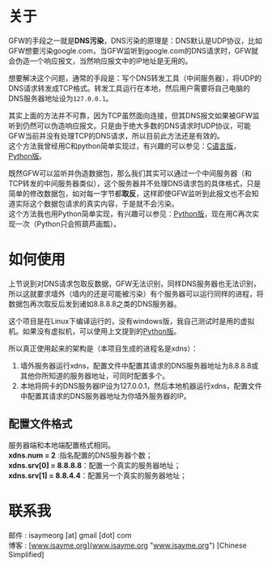 # 关于 #
GFW的手段之一就是**DNS污染**，DNS污染的原理是：DNS默认是UDP协议，比如GFW想要污染google.com，当GFW监听到google.com的DNS请求时，GFW就会伪造一个响应报文，当然响应报文中的IP地址是无用的。

想要解决这个问题，通常的手段是：写个DNS转发工具（中间服务器），将UDP的DNS请求转发成TCP格式。转发工具运行在本地，然后用户需要将自己电脑的DNS服务器地址设为`127.0.0.1`。

其实上面的方法并不可靠，因为TCP虽然面向连接，但其DNS报文如果被GFW监听到仍然可以伪造响应报文。只是由于绝大多数的DNS请求时UDP协议，可能GFW当前并没有处理TCP的DNS请求，所以目前此方法还是有效的。  
这个方法我曾经用C和python简单实现过，有兴趣的可以参见：[C语言版](https://github.com/isayme/fuck_dns "C DNS TCP转发")，[Python版](https://github.com/isayme/DnsByTcp "Python DNS TCP转发")。

既然GFW可以监听并伪造数据包，那么我们其实可以通过一个中间服务器（和TCP转发的中间服务器类似），这个服务器并不处理DNS请求包的具体格式，只是简单的修改数据包，如对每一字节都**取反**，这样即使GFW监听到此报文也不会知道实际这个数据包请求的真实内容，于是就不会污染。  
这个方法我也用Python简单实现，有兴趣可以参见：[Python版](https://github.com/isayme/dns_encrypt "Python 取反DNS包")，现在用C再次实现一次（Python只会照葫芦画瓢）。

# 如何使用 #

上节说到对DNS请求包取反数据，GFW无法识别，同样DNS服务器也无法识别，所以这就要求墙外（墙内的还是可能被污染）有个服务器可以运行同样的进程，将数据包再次取反后发到诸如8.8.8.8之类的DNS服务器。

这个项目是在Linux下编译运行的，没有windows版，我自己测试时是用的虚拟机。如果没有虚拟机，可以使用上文提到的[Python版](https://github.com/isayme/dns_encrypt "Python 取反DNS包")。

所以真正使用起来的架构是（本项目生成的进程名是xdns）：  

1. 墙外服务器运行xdns，配置文件中配置其请求的DNS服务器地址为8.8.8.8或其他你所知道的服务器地址，可同时配置多个。
2. 本地将网卡的DNS服务器IP设为127.0.0.1，然后本地机器运行xdns，配置文件中配置其请求的DNS服务器地址为你墙外服务器的IP。

## 配置文件格式 ##
服务器端和本地端配置格式相同。  
**xdns.num = 2** :指名配置的DNS服务器个数；  
**xdns.srv[0] = 8.8.8.8**：配置一个真实的服务器地址；  
**xdns.srv[1] = 8.8.4.4**：配置另一个真实的服务器地址；

# 联系我 #
邮件 : isaymeorg [at] gmail [dot] com  
博客 : [www.isayme.org](www.isayme.org "www.isayme.org") [Chinese Simplified]
